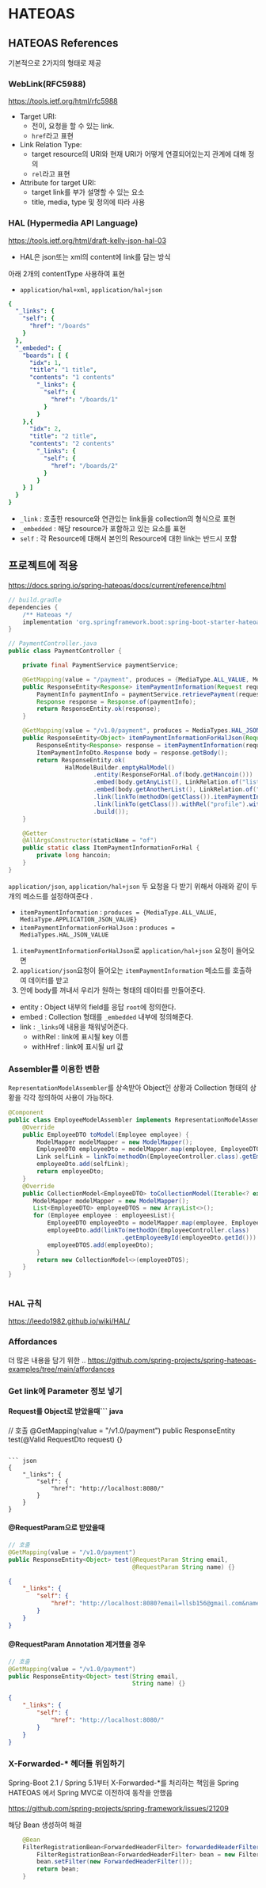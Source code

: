 # HATEOAS

## HATEOAS References

기본적으로 2가지의 형태로 제공
### WebLink(RFC5988)
https://tools.ietf.org/html/rfc5988
- Target URI:
  - 전이, 요청을 할 수 있는 link.
  - `href`라고 표현
- Link Relation Type:
  - target resource의 URI와 현재 URI가 어떻게 연결되어있는지 관계에 대해 정의
  - `rel`라고 표현
- Attribute for target URI:
  - target link를 부가 설명할 수 있는 요소
  - title, media, type 및 정의에 따라 사용

### HAL (Hypermedia API Language)
https://tools.ietf.org/html/draft-kelly-json-hal-03
- HAL은 json또는 xml의 content에 link를 담는 방식

아래 2개의 contentType 사용하여 표현
- `application/hal+xml`, `application/hal+json`
```yaml
{
  "_links": {
    "self": {
      "href": "/boards"
    }
  },
  "_embeded": {
    "boards": [ {
      "idx": 1,
      "title": "1 title",
      "contents": "1 contents"
        "_links": {
          "self": {
            "href": "/boards/1"
          }
        }
    },{
      "idx": 2,
      "title": "2 title",
      "contents": "2 contents"
        "_links": {
          "self": {
            "href": "/boards/2"
          }
        }
    } ]
  }
}
```

- `_link` : 호출한 resource와 연관있는 link들을 collection의 형식으로 표현
- `_embedded` : 해당 resource가 포함하고 있는 요소를 표현
- `self` : 각 Resource에 대해서 본인의 Resource에 대한 link는 반드시 포함



## 프로젝트에 적용
https://docs.spring.io/spring-hateoas/docs/current/reference/html

``` groovy
// build.gradle
dependencies {
    /** Hateoas */
    implementation 'org.springframework.boot:spring-boot-starter-hateoas'
}
```

``` java 
// PaymentController.java
public class PaymentController {

    private final PaymentService paymentService;

    @GetMapping(value = "/payment", produces = {MediaType.ALL_VALUE, MediaType.APPLICATION_JSON_VALUE})
    public ResponseEntity<Response> itemPaymentInformation(Request request) {
        PaymentInfo paymentInfo = paymentService.retrievePayment(request.getCode());
        Response response = Response.of(paymentInfo);
        return ResponseEntity.ok(response);
    }

    @GetMapping(value = "/v1.0/payment", produces = MediaTypes.HAL_JSON_VALUE)
    public ResponseEntity<Object> itemPaymentInformationForHalJson(Request request) {
        ResponseEntity<Response> response = itemPaymentInformation(request);
        ItemPaymentInfoDto.Response body = response.getBody();
        return ResponseEntity.ok(
                HalModelBuilder.emptyHalModel()
                        .entity(ResponseForHal.of(body.getHancoin()))
                        .embed(body.getAnyList(), LinkRelation.of("list"))
                        .embed(body.getAnotherList(), LinkRelation.of("anotherList"))
                        .link(linkTo(methodOn(getClass()).itemPaymentInformation(null)).withSelfRel())
                        .link(linkTo(getClass()).withRel("profile").withHref("http://domain/v1.0/docs/index.html"))
                        .build());
    }

    @Getter
    @AllArgsConstructor(staticName = "of")
    public static class ItemPaymentInformationForHal {
        private long hancoin;
    }
}
```

`application/json`, `application/hal+json` 두 요청을 다 받기 위해서 아래와 같이 두개의 메소드를 설정하여준다 .
- `itemPaymentInformation` : `produces = {MediaType.ALL_VALUE, MediaType.APPLICATION_JSON_VALUE}`
- `itemPaymentInformationForHalJson` : `produces = MediaTypes.HAL_JSON_VALUE`
1. `itemPaymentInformationForHalJson`로  `application/hal+json` 요청이 들어오면
2.  `application/json`요청이 들어오는 `itemPaymentInformation` 메소드를 호출하여 데이터를 받고
3.  안에 body를 꺼내서 우리가 원하는 형태의 데이터를 만들어준다.
  - entity : Object 내부의 field를 응답 `root`에 정의한다.
  - embed : Collection 형태를 `_embedded` 내부에 정의해준다.
  - link : `_links`에 내용을 채워넣어준다.
    - withRel : link에 표시될 key 이름
    - withHref : link에 표시될 url 값


### Assembler를 이용한 변환
`RepresentationModelAssembler`를 상속받아 Object인 상황과 Collection 형태의 상황을 각각 정의하여 사용이 가능하다.
``` java
@Component
public class EmployeeModelAssembler implements RepresentationModelAssembler<Employee, EmployeeDTO> {
    @Override
    public EmployeeDTO toModel(Employee employee) {
        ModelMapper modelMapper = new ModelMapper();
        EmployeeDTO employeeDto = modelMapper.map(employee, EmployeeDTO.class);
        Link selfLink = linkTo(methodOn(EmployeeController.class).getEmployeeById(employee.getId())).withSelfRel();
        employeeDto.add(selfLink);
        return employeeDto;
    }
    @Override
    public CollectionModel<EmployeeDTO> toCollectionModel(Iterable<? extends Employee> employeesList) {
       ModelMapper modelMapper = new ModelMapper();
       List<EmployeeDTO> employeeDTOS = new ArrayList<>();
       for (Employee employee : employeesList){
           EmployeeDTO employeeDto = modelMapper.map(employee, EmployeeDTO.class);
           employeeDto.add(linkTo(methodOn(EmployeeController.class)
                                .getEmployeeById(employeeDto.getId())).withSelfRel());
           employeeDTOS.add(employeeDto);
        }
        return new CollectionModel<>(employeeDTOS);
    }
}
 
```

### HAL 규칙
https://leedo1982.github.io/wiki/HAL/

### Affordances
더 많은 내용을 담기 위한 ..
https://github.com/spring-projects/spring-hateoas-examples/tree/main/affordances


### Get link에 Parameter 정보 넣기
#### Request를 Object로 받았을때``` java
// 호출
@GetMapping(value = "/v1.0/payment")
public ResponseEntity<Object> test(@Valid RequestDto request) {}
```

``` json
{
    "_links": {
        "self": {
            "href": "http://localhost:8080/"
        }
    }
}
```


#### @RequestParam으로 받았을때
``` java
// 호출 
@GetMapping(value = "/v1.0/payment")
public ResponseEntity<Object> test(@RequestParam String email,
                                   @RequestParam String name) {}
```

``` json
{
    "_links": {
        "self": {
            "href": "http://localhost:8080?email=llsb156@gmail.com&name=Leesangbae"
        }
    }
}
```

#### @RequestParam Annotation 제거했을 경우
``` java
// 호출 
@GetMapping(value = "/v1.0/payment")
public ResponseEntity<Object> test(String email,
                                   String name) {}
```
``` json
{
    "_links": {
        "self": {
            "href": "http://localhost:8080/"
        }
    }
}
```

### X-Forwarded-* 헤더들 위임하기
Spring-Boot 2.1 / Spring 5.1부터 X-Forwarded-*를 처리하는 책임을 Spring HATEOAS 에서 Spring MVC로 이전하여 동작을 안했음

https://github.com/spring-projects/spring-framework/issues/21209

해당 Bean 생성하여 해결
``` java
	@Bean
	FilterRegistrationBean<ForwardedHeaderFilter> forwardedHeaderFilter() {
		FilterRegistrationBean<ForwardedHeaderFilter> bean = new FilterRegistrationBean<>();
		bean.setFilter(new ForwardedHeaderFilter());
		return bean;
	}
```
